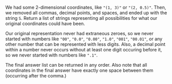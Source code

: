 We had some 2-dimensional coordinates, like `"(1, 3)"` or `"(2, 0.5)"`.  Then, we removed all commas, decimal points, and spaces, and ended up with the string `S`.  Return a list of strings representing all possibilities for what our original coordinates could have been.

Our original representation never had extraneous zeroes, so we never started with numbers like `"00"`, `"0.0"`, `"0.00"`, `"1.0"`, `"001"`, `"00.01"`, or any other number that can be represented with less digits.  Also, a decimal point within a number never occurs without at least one digit occuring before it, so we never started with numbers like `".1"`.

The final answer list can be returned in any order.  Also note that all coordinates in the final answer have exactly one space between them (occurring after the comma.)